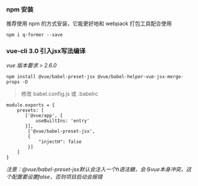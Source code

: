 <!-- ## 安装 -->

### npm 安装

推荐使用 npm 的方式安装，它能更好地和 webpack 打包工具配合使用

```
npm i q-former --save
```

### vue-cli 3.0  引入jsx写法编译
*vue 版本要求 > 2.6.0*

```
npm install @vue/babel-preset-jsx @vue/babel-helper-vue-jsx-merge-props -D
```

>修改 babel.config.js 或 .babelrc

```
module.exports = {
    presets: [
       ['@vue/app', {
           useBuiltIns: 'entry'
       }],
        ['@vue/babel-preset-jsx',
        {
            "injectH": false
        }]
    ]
}
```
*注意：@vue/babel-preset-jsx默认会注入一个h语法糖，会与vue本身冲突，这个配置要设置false，否则项目启动会报错*
